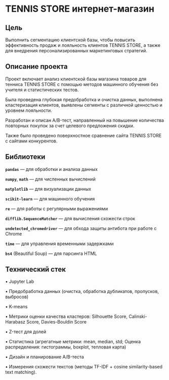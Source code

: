 # TENNIS STORE интернет-магазин

## Цель

Выполнить сегментацию клиентской базы, чтобы повысить эффективность продаж и лояльность клиентов TENNIS STORE, а также для внедрения персонализированных маркетинговых стратегий.

## Описание проекта

Проект включает анализ клиентской базы магазина товаров для тенниса TENNIS STORE с помощью методов машинного обучения без учителя и статистических тестов.

Была проведена глубокая предобработка и очистка данных, выполнена кластеризация клиентов, выявлены сегменты с различной ценностью и уровнем лояльности.

Разработан и описан A/B-тест, направленный на повышение количества повторных покупок за счет целевого предложения скидки.

Также было проведено поверхностное сравнение сайта TENNIS STORE с сайтами конкурентов.

## Библиотеки
**`pandas`** — для обработки и анализа данных

**`numpy`**, **`math`** — для численных вычислений

**`matplotlib`** — для визуализации данных

**`scikit-learn`** — для машинного обучения

**`re`** — для работы с регулярными выражениями

**`difflib.SequenceMatcher`** — для вычисления схожести строк

**`undetected_chromedriver`** — для обхода защиты антибота при работе с Chrome

**`time`** — для управления временными задержками

**`bs4`** (Beautiful Soup) — для парсинга HTML

## Технический стек
• Jupyter Lab

• Предобработка данных (очистка, обработка дубликатов, пропусков, выбросов)

• K-means

• Метрики оценки качества кластеров: Silhouette Score, Calinski-Harabasz Score, Davies-Bouldin Score

• Z-тест для долей

• Статистика (агрегатные метрики: mean, median, std; Оценка распределения: гистограммы, boxplot, тепловая карта)

• Дизайн и планирование A/B-теста

• Измерения схожести текстов (методы TF-IDF + cosine similarity-based text matching).


